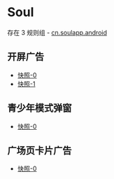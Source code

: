 # Soul

存在 3 规则组 - [cn.soulapp.android](/src/apps/cn.soulapp.android.ts)

## 开屏广告

- [快照-0](https://gkd-kit.gitee.io/import/12833280)
- [快照-1](https://gkd-kit.songe.li/import/12850094)

## 青少年模式弹窗

- [快照-0](https://gkd-kit.gitee.io/import/12834093)

## 广场页卡片广告

- [快照-0](https://gkd-kit.gitee.io/import/12838000)
